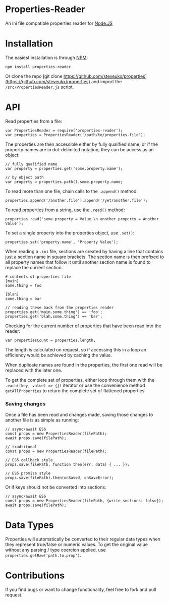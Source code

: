 Properties-Reader
=================

An ini file compatible properties reader for [Node.JS](http://nodejs.org)

Installation
============

The easiest installation is through [NPM](http://npmjs.org):

    npm install properties-reader

Or clone the repo [git clone https://github.com/steveukx/properties](https://github.com/steveukx/properties) and
import the `/src/PropertiesReader.js` script.

API
===

Read properties from a file:

    var PropertiesReader = require('properties-reader');
    var properties = PropertiesReader('/path/to/properties.file');

The properties are then accessible either by fully qualified name, or if the property names are in dot-delimited
notation, they can be access as an object:

    // fully qualified name
    var property = properties.get('some.property.name');

    // by object path
    var property = properties.path().some.property.name;

To read more than one file, chain calls to the `.append()` method:

    properties.append('/another.file').append('/yet/another.file');

To read properties from a string, use the `.read()` method:

    properties.read('some.property = Value \n another.property = Another Value');

To set a single property into the properties object, use `.set()`:

    properties.set('property.name', 'Property Value');

When reading a `.ini` file, sections are created by having a line that contains just a section name in square
brackets. The section name is then prefixed to all property names that follow it until another section name is found
to replace the current section.

    # contents of properties file
    [main]
    some.thing = foo

    [blah]
    some.thing = bar

    // reading these back from the properties reader
    properties.get('main.some.thing') == 'foo';
    properties.get('blah.some.thing') == 'bar';

Checking for the current number of properties that have been read into the reader:

    var propertiesCount = properties.length;

The length is calculated on request, so if accessing this in a loop an efficiency would be achieved by caching the
value.

When duplicate names are found in the properties, the first one read will be replaced with the later one.

To get the complete set of properties, either loop through them with the `.each((key, value) => {})` iterator or
use the convenience method `getAllProperties` to return the complete set of flattened properties. 

### Saving changes

Once a file has been read and changes made, saving those changes to another file is as simple as running:

```
// async/await ES6
const props = new PropertiesReader(filePath);
await props.save(filePath);

// tradtitonal
const props = new PropertiesReader(filePath);

// ES5 callback style
props.save(filePath, function then(err, data) { ... });

// ES5 promise style
props.save(filePath).then(onSaved, onSaveError);

```

Or if keys should not be converted into sections:

```
// async/await ES6
const props = new PropertiesReader(filePath, {write_sections: false});
await props.save(filePath);
```



Data Types
==========

Properties will automatically be converted to their regular data types when they represent true/false or numeric
values. To get the original value without any parsing / type coercion applied, use `properties.getRaw('path.to.prop')`.

Contributions
=============

If you find bugs or want to change functionality, feel free to fork and pull request.

